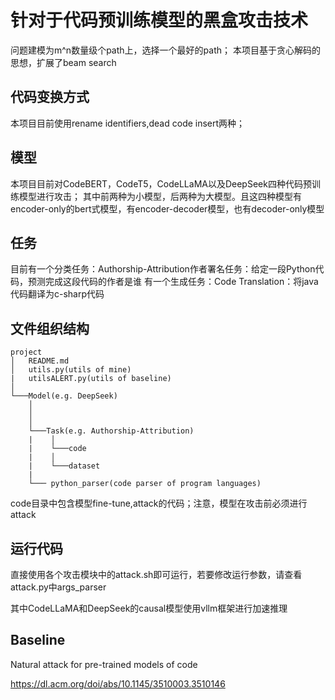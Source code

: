 # 针对于代码预训练模型的黑盒攻击技术
问题建模为m^n数量级个path上，选择一个最好的path；
本项目基于贪心解码的思想，扩展了beam search
## 代码变换方式
本项目目前使用rename identifiers,dead code insert两种；

## 模型
本项目目前对CodeBERT，CodeT5，CodeLLaMA以及DeepSeek四种代码预训练模型进行攻击；
其中前两种为小模型，后两种为大模型。且这四种模型有encoder-only的bert式模型，有encoder-decoder模型，也有decoder-only模型

## 任务
目前有一个分类任务：Authorship-Attribution作者署名任务：给定一段Python代码，预测完成这段代码的作者是谁
有一个生成任务：Code Translation：将java代码翻译为c-sharp代码

## 文件组织结构  

```
project
│   README.md
│   utils.py(utils of mine)
|   utilsALERT.py(utils of baseline) 
│
└───Model(e.g. DeepSeek)
    │   
    │   
    │
    └───Task(e.g. Authorship-Attribution)
    |    │   
    |    └───code
    |    │
    |    └───dataset
    |
    └─── python_parser(code parser of program languages)
```

code目录中包含模型fine-tune,attack的代码；注意，模型在攻击前必须进行attack


## 运行代码
直接使用各个攻击模块中的attack.sh即可运行，若要修改运行参数，请查看attack.py中args_parser  

其中CodeLLaMA和DeepSeek的causal模型使用vllm框架进行加速推理

## Baseline
Natural attack for pre-trained models of code  

https://dl.acm.org/doi/abs/10.1145/3510003.3510146



